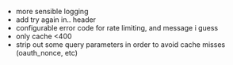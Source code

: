 * more sensible logging
* add try again in.. header
* configurable error code for rate limiting, and message i guess
* only cache <400
* strip out some query parameters in order to avoid cache misses (oauth_nonce, etc)
